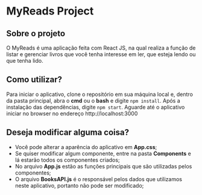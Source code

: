 # MyReads Project

## Sobre o projeto
O MyReads é uma aplicação feita com React JS, na qual realiza a função de listar e gerenciar livros que você tenha interesse em ler, que esteja lendo ou que tenha lido.

## Como utilizar?
Para iniciar o aplicativo, clone o repositório em sua máquina local e, dentro da pasta principal, abra o **cmd** ou o **bash** e digite `npm install`. Após a instalação das dependências, digite `npm start`. Aguarde até o aplicativo iniciar no browser no endereço http://localhost:3000

## Deseja modificar alguma coisa?
* Você pode alterar a aparência do aplicativo em **App.css**;
* Se quiser modificar algum componente, entre na pasta **Components** e lá estarão todos os componentes criados;
* No arquivo **App.js** estão as funções principais que são utilizadas pelos componentes;
* O arquivo **BooksAPI.js** é o responsável pelos dados que utilizamos neste aplicativo, portanto não pode ser modificado;
